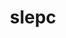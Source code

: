 ---
title: "slepc"
layout: cache
categories: [package, v0.18]
meta: {"versions": ["3.17.1"], "compilers": ["gcc@=7.5.0"], "oss": ["ubuntu18.04"], "platforms": ["linux"], "targets": ["x86_64"], "stacks": ["e4s"], "num_specs": 4, "num_specs_by_stack": {"e4s": 4}}
spec_details: [{"hash": "5l6fbm5c5x5b7f3ky44l5qcbqj5j3ut5", "compiler": "gcc@=7.5.0", "versions": ["3.17.1"], "os": "ubuntu18.04", "platform": "linux", "target": "x86_64", "variants": ["+arpack", "~blopex", "+cuda", "cuda_arch=70", "~rocm"], "stacks": ["e4s"], "size": "-", "tarball": "https://binaries.spack.io/releases/v0.18/build_cache/linux-ubuntu18.04-x86_64/gcc-7.5.0/slepc-3.17.1/linux-ubuntu18.04-x86_64-gcc-7.5.0-slepc-3.17.1-5l6fbm5c5x5b7f3ky44l5qcbqj5j3ut5.spack"}, {"hash": "dxyl7m65h2yseks6gmaqskwrf2adeykw", "compiler": "gcc@=7.5.0", "versions": ["3.17.1"], "os": "ubuntu18.04", "platform": "linux", "target": "x86_64", "variants": ["+arpack", "~blopex", "~cuda", "~rocm"], "stacks": ["e4s"], "size": "-", "tarball": "https://binaries.spack.io/releases/v0.18/build_cache/linux-ubuntu18.04-x86_64/gcc-7.5.0/slepc-3.17.1/linux-ubuntu18.04-x86_64-gcc-7.5.0-slepc-3.17.1-dxyl7m65h2yseks6gmaqskwrf2adeykw.spack"}, {"hash": "vsvwcvdwz7ua6n6q25bfci37xf2rcq3d", "compiler": "gcc@=7.5.0", "versions": ["3.17.1"], "os": "ubuntu18.04", "platform": "linux", "target": "x86_64", "variants": ["+arpack", "~blopex", "~cuda", "~rocm"], "stacks": ["e4s"], "size": "-", "tarball": "https://binaries.spack.io/releases/v0.18/build_cache/linux-ubuntu18.04-x86_64/gcc-7.5.0/slepc-3.17.1/linux-ubuntu18.04-x86_64-gcc-7.5.0-slepc-3.17.1-vsvwcvdwz7ua6n6q25bfci37xf2rcq3d.spack"}, {"hash": "24mwm6uep3k5ikhmo66ewav7qgj4brfg", "compiler": "gcc@=7.5.0", "versions": ["3.17.1"], "os": "ubuntu18.04", "platform": "linux", "target": "x86_64", "variants": ["+arpack", "~blopex", "+cuda", "cuda_arch=70", "~rocm"], "stacks": ["e4s"], "size": "-", "tarball": "https://binaries.spack.io/releases/v0.18/build_cache/linux-ubuntu18.04-x86_64/gcc-7.5.0/slepc-3.17.1/linux-ubuntu18.04-x86_64-gcc-7.5.0-slepc-3.17.1-24mwm6uep3k5ikhmo66ewav7qgj4brfg.spack"}]
---